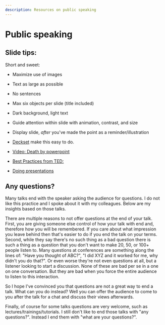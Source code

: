 ```yaml
---
description: Resources on public speaking
---
```


# Public speaking

## Slide tips:

Short and sweet:

* Maximize use of images 
* Text as large as possible
* No sentences
* Max six objects per slide (title included)
* Dark background, light text
* Guide attention within slide with animation, contrast, and size
* Display slide, *after* you've made the point as a reminder/illustration

* [Deckset](https://deckset.com) make this easy to do.
* [Video: Death by powerpoint](https://www.youtube.com/watch?v=Iwpi1Lm6dFo)
* [Best Practices from TED:](https://mobile.twitter.com/Martin_Jordan/status/922114139648069633)
* [Doing presentations](%20http://www.doingpresentations.com/index.html)

## Any questions?

Many talks end with the speaker asking the audience for questions. I do not like this practice and I spoke about it with my colleagues. Below are my insights based on those talks.

There are multiple reasons to not offer questions at the end of your talk. First, you are giving someone else control of how your talk with end and, therefore how you will be remembered. If you care about what impression you leave behind then that's easier to do if you end the talk on your terms. Second, while they say there's no such thing as a bad question there is such a thing as a question that you don't want to make 20, 50, or 100+ people listen to. Many questions at conferences are something along the lines of: "Have you thought of ABC?", "I did XYZ and it worked for me, why didn't you do that?". Or even worse they're not even questions at all, but a listener looking to start a discussion. None of these are bad per se in a one on one conversation. But they are bad when you force the entire audience to listen to this interaction.

So I hope I've convinced you that questions are not a great way to end a talk. What can you do instead? Well you can offer the audience to come to you after the talk for a chat and discuss their views afterwards.

Finally, of course for some talks questions are very welcome, such as lectures/trainings/tutorials. I still don't like to end those talks with "any questions?". Instead I end them with "what are your questions?".



